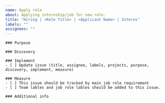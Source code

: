 ```yaml
---
name: Apply role
about: Applying internship/job for new role.
title: "Hiring | <Role Title> | <Applicant Name> | Interns"
labels: ""
assignees: ""
---
```



```[tasklist]
### Purpose
```

```[tasklist]
### Discovery
```

```[tasklist]
### Implement
- [ ] Update issue (title, assignee, labels, projects, purpose, discovery, implement, measure)
```

```[tasklist]
### Measure
- [ ] This issue should be tracked by main job role requirement
- [ ] Team lables and job role lables should be added to this issue.
```

```[tasklist]
### Additional info
```
